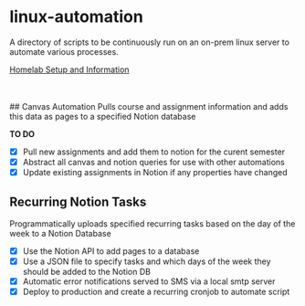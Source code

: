 # linux-automation
A directory of scripts to be continuously run on an on-prem linux server to automate various processes.</br>

[Homelab Setup and Information](https://tranquil-coyote-ee7.notion.site/Home-Lab-Architecture-v2-0-1e16f65623108162b7c6cb64fe7c54df)

</br>
</br>
## Canvas Automation
Pulls course and assignment information and adds this data as pages to a specified Notion database

**TO DO**
- [x] Pull new assignments and add them to notion for the curent semester
- [x] Abstract all canvas and notion queries for use with other automations
- [x] Update existing assignments in Notion if any properties have changed

## Recurring Notion Tasks
Programmatically uploads specified recurring tasks based on the day of the week to a Notion Database

- [x] Use the Notion API to add pages to a database
- [x] Use a JSON file to specify tasks and which days of the week they should be added to the Notion DB
- [x] Automatic error notifications served to SMS via a local smtp server
- [x] Deploy to production and create a recurring cronjob to automate script
